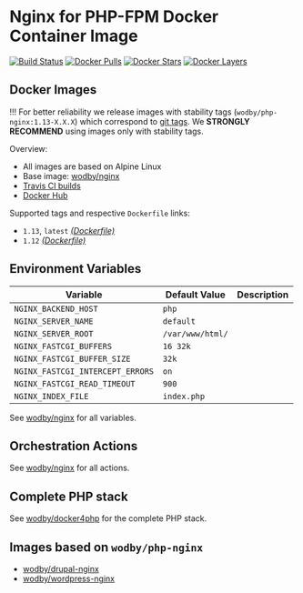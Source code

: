 # Nginx for PHP-FPM Docker Container Image 

[![Build Status](https://travis-ci.org/wodby/php-nginx.svg?branch=master)](https://travis-ci.org/wodby/php-nginx)
[![Docker Pulls](https://img.shields.io/docker/pulls/wodby/php-nginx.svg)](https://hub.docker.com/r/wodby/php-nginx)
[![Docker Stars](https://img.shields.io/docker/stars/wodby/php-nginx.svg)](https://hub.docker.com/r/wodby/php-nginx)
[![Docker Layers](https://images.microbadger.com/badges/image/wodby/php-nginx.svg)](https://microbadger.com/images/wodby/php-nginx)

## Docker Images

!!! For better reliability we release images with stability tags (`wodby/php-nginx:1.13-X.X.X`) which correspond to [git tags](https://github.com/wodby/php-nginx/releases). We **STRONGLY RECOMMEND** using images only with stability tags. 

Overview:

* All images are based on Alpine Linux
* Base image: [wodby/nginx](https://github.com/wodby/nginx)
* [Travis CI builds](https://travis-ci.org/wodby/php-nginx) 
* [Docker Hub](https://hub.docker.com/r/wodby/php-nginx)

Supported tags and respective `Dockerfile` links:

* `1.13`, `latest` [_(Dockerfile)_](https://github.com/wodby/php-nginx/tree/master/Dockerfile)
* `1.12` [_(Dockerfile)_](https://github.com/wodby/php-nginx/tree/master/Dockerfile)

## Environment Variables

| Variable                         | Default Value    | Description |
| -------------------------------- | ---------------- | ----------- |
| `NGINX_BACKEND_HOST`             | `php`            |             |
| `NGINX_SERVER_NAME`              | `default`        |             |
| `NGINX_SERVER_ROOT`              | `/var/www/html/` |             |
| `NGINX_FASTCGI_BUFFERS`          | `16 32k`         |             |
| `NGINX_FASTCGI_BUFFER_SIZE`      | `32k`            |             |
| `NGINX_FASTCGI_INTERCEPT_ERRORS` | `on`             |             |
| `NGINX_FASTCGI_READ_TIMEOUT`     | `900`            |             |
| `NGINX_INDEX_FILE`               | `index.php`      |             |

See [wodby/nginx](https://github.com/wodby/nginx) for all variables.

## Orchestration Actions

See [wodby/nginx](https://github.com/wodby/nginx) for all actions.

## Complete PHP stack

See [wodby/docker4php](https://github.com/wodby/docker4php) for the complete PHP stack.

## Images based on `wodby/php-nginx`

* [wodby/drupal-nginx](https://github.com/wodby/drupal-nginx)
* [wodby/wordpress-nginx](https://github.com/wodby/wordpress-nginx)
